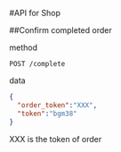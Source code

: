 #API for Shop

##Confirm completed order

method

`POST /complete`

data

```json
{
  "order_token":"XXX",
  "token":"bgm38"
}
```

XXX is the token of order
